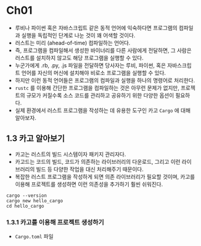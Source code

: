 # Ch01

- 루비나 파이썬 혹은 자바스크립트 같은 동적 언어에 익숙하다면 프로그램의 컴파일과 실행을 독립적인 단계로 나눈 것이 꽤 어색할 것이다.
- 러스트는 미리 (ahead-of-time) 컴파일하는 언어다.
- 즉, 프로그램을 컴파일해서 생성한 바이너리를 다른 사람에게 전달하면, 그 사람은 러스트를 설치하지 않고도 해당 프로그램을 실행할 수 있다.
- 누군가에게 .rb, .py, .js 파일을 전달하면 당사자는 루비, 파이썬, 혹은 자바스크립트 언어를 자신의 머신에 설치해야 비로소 프로그램을 실행할 수 있다.
- 하지만 이런 동적 언어들은 프로그램의 컴파일과 실행을 하나의 명령어로 처리한다.
- `rustc` 를 이용해 간단한 프로그램을 컴파일하는 것은 아무런 문제가 없지만, 프로젝트의 규모가 커질수록 소스 코드를 관리하고 공유하기 위한 다양한 옵션이 필요하다.
- 실제 환경에서 러스트 프로그램을 작성하는 데 유용한 도구인 카고 `Cargo` 에 대해 알아보자.

## 1.3 카고 알아보기

- 카고는 러스트의 빌드 시스템이자 패키지 관리자다.
- 카고드는 코드의 빌드, 코드가 의존하는 라이브러리의 다운로드, 그리고 이런 라이브러리의 빌드 등 다양한 작업을 대신 처리해주기 때문이다.
- 복잡한 러스트 프로그램을 작성하게 되면 의존 라이브러리가 필요할 것이며, 카고를 이용해 프로젝트를 생성하면 이런 의존성을 추가하기 훨씬 쉬워진다.

```
cargo --version
cargo new hello_cargo
cd hello_cargo
```

### 1.3.1 카고를 이용해 프로젝트 생성하기

- `Cargo.toml` 파일
